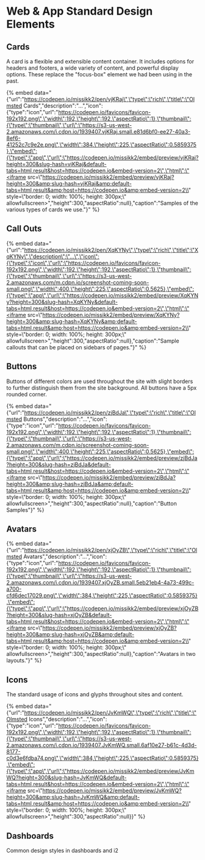 # Web & App Standard Design Elements

## Cards

A card is a flexible and extensible content container. It includes options for headers and footers, a wide variety of content, and powerful display options. These replace the "focus-box" element we had been using in the past.

{% embed data="{\"url\":\"https://codepen.io/missikk2/pen/vjKRaj\",\"type\":\"rich\",\"title\":\"Olmsted Cards\",\"description\":\"...\",\"icon\":{\"type\":\"icon\",\"url\":\"https://codepen.io/favicons/favicon-192x192.png\",\"width\":192,\"height\":192,\"aspectRatio\":1},\"thumbnail\":{\"type\":\"thumbnail\",\"url\":\"https://s3-us-west-2.amazonaws.com/i.cdpn.io/1939407.vjKRaj.small.e81d6bf0-ee27-40a3-8ef6-41252c7c9e2e.png\",\"width\":384,\"height\":225,\"aspectRatio\":0.5859375},\"embed\":{\"type\":\"app\",\"url\":\"https://codepen.io/missikk2/embed/preview/vjKRaj?height=300&slug-hash=vjKRaj&default-tabs=html,result&host=https://codepen.io&embed-version=2\",\"html\":\"<iframe src=\\"https://codepen.io/missikk2/embed/preview/vjKRaj?height=300&amp;slug-hash=vjKRaj&amp;default-tabs=html,result&amp;host=https://codepen.io&amp;embed-version=2\\" style=\\"border: 0; width: 100%; height: 300px;\\" allowfullscreen></iframe>\",\"height\":300,\"aspectRatio\":null},\"caption\":\"Samples of the various types of cards we use.\"}" %}

## Call Outs

{% embed data="{\"url\":\"https://codepen.io/missikk2/pen/XqKYNy\",\"type\":\"rich\",\"title\":\"XqKYNy\",\"description\":\"...\",\"icon\":{\"type\":\"icon\",\"url\":\"https://codepen.io/favicons/favicon-192x192.png\",\"width\":192,\"height\":192,\"aspectRatio\":1},\"thumbnail\":{\"type\":\"thumbnail\",\"url\":\"https://s3-us-west-2.amazonaws.com/m.cdpn.io/screenshot-coming-soon-small.png\",\"width\":400,\"height\":225,\"aspectRatio\":0.5625},\"embed\":{\"type\":\"app\",\"url\":\"https://codepen.io/missikk2/embed/preview/XqKYNy?height=300&slug-hash=XqKYNy&default-tabs=html,result&host=https://codepen.io&embed-version=2\",\"html\":\"<iframe src=\\"https://codepen.io/missikk2/embed/preview/XqKYNy?height=300&amp;slug-hash=XqKYNy&amp;default-tabs=html,result&amp;host=https://codepen.io&amp;embed-version=2\\" style=\\"border: 0; width: 100%; height: 300px;\\" allowfullscreen></iframe>\",\"height\":300,\"aspectRatio\":null},\"caption\":\"Sample callouts that can be placed on sidebars of pages.\"}" %}

## Buttons

Buttons of different colors are used throughout the site with slight borders to further distinguish them from the site background. All buttons have a 5px rounded corner.

{% embed data="{\"url\":\"https://codepen.io/missikk2/pen/zjBdJa\",\"type\":\"rich\",\"title\":\"Olmsted Buttons\",\"description\":\"...\",\"icon\":{\"type\":\"icon\",\"url\":\"https://codepen.io/favicons/favicon-192x192.png\",\"width\":192,\"height\":192,\"aspectRatio\":1},\"thumbnail\":{\"type\":\"thumbnail\",\"url\":\"https://s3-us-west-2.amazonaws.com/m.cdpn.io/screenshot-coming-soon-small.png\",\"width\":400,\"height\":225,\"aspectRatio\":0.5625},\"embed\":{\"type\":\"app\",\"url\":\"https://codepen.io/missikk2/embed/preview/zjBdJa?height=300&slug-hash=zjBdJa&default-tabs=html,result&host=https://codepen.io&embed-version=2\",\"html\":\"<iframe src=\\"https://codepen.io/missikk2/embed/preview/zjBdJa?height=300&amp;slug-hash=zjBdJa&amp;default-tabs=html,result&amp;host=https://codepen.io&amp;embed-version=2\\" style=\\"border: 0; width: 100%; height: 300px;\\" allowfullscreen></iframe>\",\"height\":300,\"aspectRatio\":null},\"caption\":\"Button Samples\"}" %}

## Avatars

{% embed data="{\"url\":\"https://codepen.io/missikk2/pen/xjOyZB\",\"type\":\"rich\",\"title\":\"Olmsted Avatars\",\"description\":\"...\",\"icon\":{\"type\":\"icon\",\"url\":\"https://codepen.io/favicons/favicon-192x192.png\",\"width\":192,\"height\":192,\"aspectRatio\":1},\"thumbnail\":{\"type\":\"thumbnail\",\"url\":\"https://s3-us-west-2.amazonaws.com/i.cdpn.io/1939407.xjOyZB.small.5eb21eb4-4a73-499c-a700-cfd6dec17029.png\",\"width\":384,\"height\":225,\"aspectRatio\":0.5859375},\"embed\":{\"type\":\"app\",\"url\":\"https://codepen.io/missikk2/embed/preview/xjOyZB?height=300&slug-hash=xjOyZB&default-tabs=html,result&host=https://codepen.io&embed-version=2\",\"html\":\"<iframe src=\\"https://codepen.io/missikk2/embed/preview/xjOyZB?height=300&amp;slug-hash=xjOyZB&amp;default-tabs=html,result&amp;host=https://codepen.io&amp;embed-version=2\\" style=\\"border: 0; width: 100%; height: 300px;\\" allowfullscreen></iframe>\",\"height\":300,\"aspectRatio\":null},\"caption\":\"Avatars in two layouts.\"}" %}

## Icons

The standard usage of icons and glyphs throughout sites and content.

{% embed data="{\"url\":\"https://codepen.io/missikk2/pen/JvKmWQ\",\"type\":\"rich\",\"title\":\"Olmsted Icons\",\"description\":\"...\",\"icon\":{\"type\":\"icon\",\"url\":\"https://codepen.io/favicons/favicon-192x192.png\",\"width\":192,\"height\":192,\"aspectRatio\":1},\"thumbnail\":{\"type\":\"thumbnail\",\"url\":\"https://s3-us-west-2.amazonaws.com/i.cdpn.io/1939407.JvKmWQ.small.6af10e27-b61c-4d3d-8177-c0d3e6fdba74.png\",\"width\":384,\"height\":225,\"aspectRatio\":0.5859375},\"embed\":{\"type\":\"app\",\"url\":\"https://codepen.io/missikk2/embed/preview/JvKmWQ?height=300&slug-hash=JvKmWQ&default-tabs=html,result&host=https://codepen.io&embed-version=2\",\"html\":\"<iframe src=\\"https://codepen.io/missikk2/embed/preview/JvKmWQ?height=300&amp;slug-hash=JvKmWQ&amp;default-tabs=html,result&amp;host=https://codepen.io&amp;embed-version=2\\" style=\\"border: 0; width: 100%; height: 300px;\\" allowfullscreen></iframe>\",\"height\":300,\"aspectRatio\":null}}" %}

## Dashboards

Common design styles in dashboards and i2



